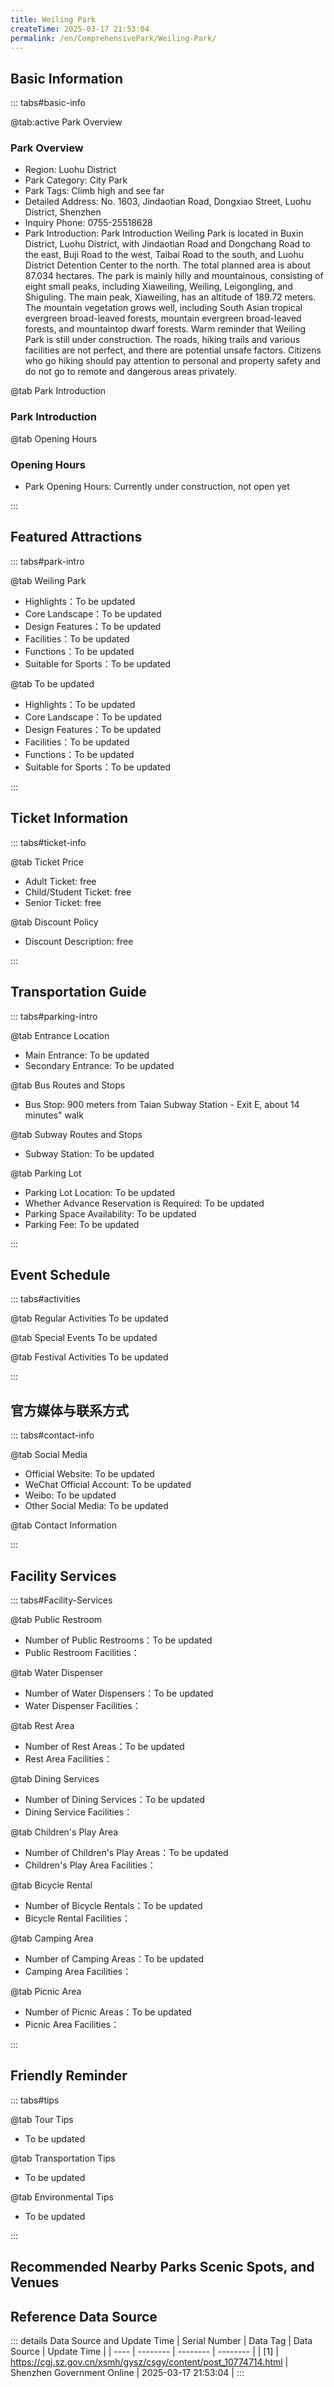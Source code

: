 ```yaml
---
title: Weiling Park
createTime: 2025-03-17 21:53:04
permalink: /en/ComprehensivePark/Weiling-Park/
---
```



<script setup>
import ImageSwiper from '/.vuepress/theme/components/ImageSwiper.vue'
// 轮播图数据
const swiperItems = [
    {
                link: 'https://cgj.sz.gov.cn/img/4/4005/4005727/10774714.png',
                title: 'Weiling Park',
                description: '',
                author: 'Shenzhen Government Online',
                date: '2025/03/17'
                },
  {
                link: 'https://cgj.sz.gov.cn/img/4/4005/4005727/10774714.png',
                title: 'Weiling Park',
                description: '',
                author: 'Shenzhen Government Online',
                date: '2025/03/17'
                }
]
// 配置项
const swiperConfig = {
  height: 500,
  showInfo: true
}
</script>
<!-- 轮播图组件 -->
<ImageSwiper :items="swiperItems" :config="swiperConfig" />



## Basic Information

::: tabs#basic-info

@tab:active Park Overview
### Park Overview
- Region: Luohu District
- Park Category: City Park
- Park Tags: Climb high and see far
- Detailed Address: No. 1603, Jindaotian Road, Dongxiao Street, Luohu District, Shenzhen
- Inquiry Phone: 0755-25518628
- Park Introduction: Park Introduction Weiling Park is located in Buxin District, Luohu District, with Jindaotian Road and Dongchang Road to the east, Buji Road to the west, Taibai Road to the south, and Luohu District Detention Center to the north. The total planned area is about 87.034 hectares. The park is mainly hilly and mountainous, consisting of eight small peaks, including Xiaweiling, Weiling, Leigongling, and Shiguling. The main peak, Xiaweiling, has an altitude of 189.72 meters. The mountain vegetation grows well, including South Asian tropical evergreen broad-leaved forests, mountain evergreen broad-leaved forests, and mountaintop dwarf forests. Warm reminder that Weiling Park is still under construction. The roads, hiking trails and various facilities are not perfect, and there are potential unsafe factors. Citizens who go hiking should pay attention to personal and property safety and do not go to remote and dangerous areas privately.

@tab Park Introduction
### Park Introduction
@tab Opening Hours
### Opening Hours
- Park Opening Hours: Currently under construction, not open yet

:::

## Featured Attractions

::: tabs#park-intro

@tab Weiling Park
<ImageCard
image="https://cgj.sz.gov.cn/images/index20230710_1.png"
    title="Weiling Park"
    description=""
    date=""
    author="Shenzhen Government Online"
/>


- Highlights：To be updated
- Core Landscape：To be updated
- Design Features：To be updated
- Facilities：To be updated
- Functions：To be updated
- Suitable for Sports：To be updated

@tab To be updated
<ImageCard
image="https://cgj.sz.gov.cn/images/index20230710_1.png"
    title="Weiling Park"
    description=""
    date=""
    author="Shenzhen Government Online"
/>


- Highlights：To be updated
- Core Landscape：To be updated
- Design Features：To be updated
- Facilities：To be updated
- Functions：To be updated
- Suitable for Sports：To be updated

:::

## Ticket Information

::: tabs#ticket-info

@tab Ticket Price
- Adult Ticket: free
- Child/Student Ticket: free
- Senior Ticket: free

@tab Discount Policy
- Discount Description: free

:::

## Transportation Guide

::: tabs#parking-intro

@tab Entrance Location
- Main Entrance: To be updated
- Secondary Entrance: To be updated

@tab Bus Routes and Stops
- Bus Stop: 900 meters from Taian Subway Station - Exit E, about 14 minutes" walk

@tab Subway Routes and Stops
- Subway Station: To be updated

@tab Parking Lot
- Parking Lot Location: To be updated
- Whether Advance Reservation is Required: To be updated
- Parking Space Availability: To be updated
- Parking Fee: To be updated

:::

## Event Schedule

::: tabs#activities

@tab Regular Activities
To be updated

@tab Special Events
To be updated

@tab Festival Activities
To be updated

:::

## 官方媒体与联系方式

::: tabs#contact-info

@tab Social Media
- Official Website: To be updated
- WeChat Official Account: To be updated
- Weibo: To be updated
- Other Social Media: To be updated

@tab Contact Information

:::

## Facility Services

::: tabs#Facility-Services

@tab Public Restroom
- Number of Public Restrooms：To be updated
- Public Restroom Facilities：

@tab Water Dispenser
- Number of Water Dispensers：To be updated
- Water Dispenser Facilities：

@tab Rest Area
- Number of Rest Areas：To be updated
- Rest Area Facilities：

@tab Dining Services
- Number of Dining Services：To be updated
- Dining Service Facilities：

@tab Children's Play Area
- Number of Children's Play Areas：To be updated
- Children's Play Area Facilities：

@tab Bicycle Rental
- Number of Bicycle Rentals：To be updated
- Bicycle Rental Facilities：

@tab Camping Area
- Number of Camping Areas：To be updated
- Camping Area Facilities：

@tab Picnic Area
- Number of Picnic Areas：To be updated
- Picnic Area Facilities：

:::

## Friendly Reminder

::: tabs#tips

@tab Tour Tips
- To be updated

@tab Transportation Tips
- To be updated

@tab Environmental Tips
- To be updated

:::

## Recommended Nearby Parks Scenic Spots, and Venues

<CardGrid>
  <ImageCard
        image="https://cgj.sz.gov.cn/img/4/4005/4005728/10774717.jpg"
        title="Qinghu Cultural Park"
        description="Qinghu Cultural Park is located on the south side of the junction of Qinghua East Road and Xuegang North Road, Longhua Street, Longhua District, Shenzhen City, "
        href="/en/ComprehensivePark/Qinghu Cultural Park"
        author="Shenzhen Government Online"
        date="2025/01/02"
      />
      <ImageCard
        image="https://cgj.sz.gov.cn/img/4/4005/4005728/10774717.jpg"
        title="Qinghu Cultural Park"
        description="Qinghu Cultural Park is located on the south side of the junction of Qinghua East Road and Xuegang North Road, Longhua Street, Longhua District, Shenzhen City, "
        href="/en/ComprehensivePark/Qinghu Cultural Park"
        author="Shenzhen Government Online"
        date="2025/01/02"
      />
    </CardGrid>


## Reference Data Source

::: details Data Source and Update Time
| Serial Number | Data Tag | Data Source | Update Time |
| ---- | -------- | -------- | -------- |
| [1] | https://cgj.sz.gov.cn/xsmh/gysz/csgy/content/post_10774714.html | Shenzhen Government Online | 2025-03-17 21:53:04 |
:::

